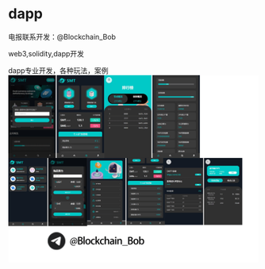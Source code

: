 # dapp

电报联系开发：@Blockchain_Bob

web3,solidity,dapp开发

dapp专业开发，各种玩法，案例
![Image](https://github.com/wwqhy/dapp/blob/main/%E6%9C%AA%E6%A0%87%E9%A2%98-1.png)
